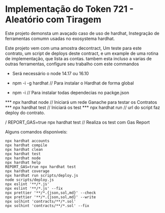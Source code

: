 # Implementação do Token 721 - Aleatório com Tiragem

Este projeto demonsta um avaçado caso de uso de hardhat, Instegração de ferramentas comumn usadas no exosystema hardhat.

Este projeto vem com uma amostra decontract, Um teste para este contrato, um script de deploys deste  contract, e um example de uma rotina de implementação, que lista as contas. tambem esta incluso a varias de outras ferramentas, configure seu trabalho com este commandos

- Será necessário o node 14.17 ou 16.10

- npm -i -g hardhat // Para instalar o Hardhat de forma global
- npm -i // Para instalar todas dependecias no packge.json


*** npx hardhat node // Iniciará um rede Ganache para testar os Contratos
*** npx hardhat test // Iniciará os test 
*** npx hardhat run // url do script faz deploy do contrato.

/ REPORT_GAS=true npx hardhat test // Realiza os test com Gas Report 


Alguns comandos disponíveis: 


```shell
npx hardhat accounts
npx hardhat compile
npx hardhat clean
npx hardhat test
npx hardhat node
npx hardhat help
REPORT_GAS=true npx hardhat test
npx hardhat coverage
npx hardhat run scripts/deploy.js
node scripts/deploy.js
npx eslint '**/*.js'
npx eslint '**/*.js' --fix
npx prettier '**/*.{json,sol,md}' --check
npx prettier '**/*.{json,sol,md}' --write
npx solhint 'contracts/**/*.sol'
npx solhint 'contracts/**/*.sol' --fix
```